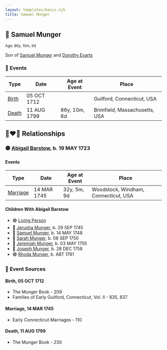 ```yaml
---
layout: templates/basic.njk
title: Samuel Munger
---
```

## 🔵 Samuel Munger
<small>Age: 86y, 10m, 6d</small>

Son of [Samuel Munger](/people/6/64239804) and [Dorothy Evarts](/people/5/59501816)

### 📆 Events

Type | Date | Age at Event | Place
------ | ------ | ------ | ------
[Birth](#event-event-2) | 05 OCT 1712 |  | Guilford, Connecticut, USA
[Death](#event-event-3) | 11 AUG 1799 | 86y, 10m, 6d | Brimfield, Massachusetts, USA

## 👩‍❤️‍👨 Relationships

### 🟣 [Abigail Barstow](/people/9/9488484), b. 19 MAY 1723

#### Events

Type | Date | Age at Event | Place
------ | ------ | ------ | ------
[Marriage](#event-family-0-event-0) | 14 MAR 1745 | 32y, 5m, 9d | Woodstock, Windham, Connecticut, USA
#### Children With Abigail Barstow
* 🟣 [Living Person](/people/2/2239106)
* 🔵 [Jerusha Munger](/people/8/85922584), b. 29 SEP 1745
* 🔵 [Samuel Munger](/people/1/17819572), b. 14 MAY 1748
* 🔵 [Sarah Munger](/people/8/85764310), b. 08 SEP 1750
* 🔵 [Jeremiah Munger](/people/1/19410568), b. 03 MAY 1755
* 🔵 [Joseph Munger](/people/4/48832802), b. 28 DEC 1758
* 🟣 [Rhoda Munger](/people/2/23648419), b. ABT 1761
### 📰 Event Sources

#### <a id="event-event-2"></a> Birth, 05 OCT 1712
* The Munger Book  - 209
* Families of Early Guilford, Connecticut, Vol. II  - 835, 837

#### <a id="event-family-0-event-0"></a> Marriage, 14 MAR 1745
* Early Connecticut Marriages  - 110
#### <a id="event-event-3"></a> Death, 11 AUG 1799
* The Munger Book  - 230
